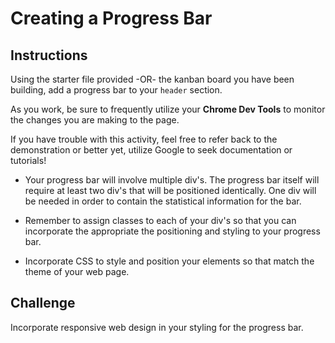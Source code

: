 #  Creating a Progress Bar

## Instructions

Using the starter file provided -OR- the kanban board you have been building, add a progress bar to your `header` section. 

As you work, be sure to frequently utilize your **Chrome Dev Tools** to monitor the changes you are making to the page.

If you have trouble with this activity, feel free to refer back to the demonstration or better yet, utilize Google to seek documentation or tutorials!

 * Your progress bar will involve multiple div's. The progress bar itself will require at least two div's that will be positioned identically. One div will be needed in order to contain the statistical information for the bar. 

 * Remember to assign classes to each of your div's so that you can incorporate the appropriate the positioning and styling to your progress bar. 

 * Incorporate CSS to style and position your elements so that match the theme of your web page. 

## Challenge

Incorporate responsive web design in your styling for the progress bar. 